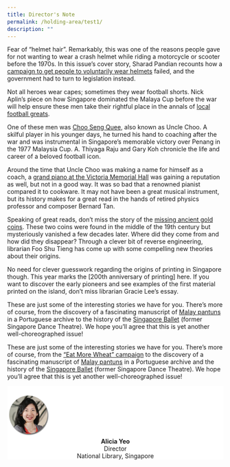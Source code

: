```yaml
---
title: Director's Note
permalink: /holding-area/test1/
description: ""
---
```

Fear of “helmet hair”. Remarkably, this was one of the reasons people gave for not wanting to wear a crash helmet while riding a motorcycle or scooter before the 1970s. In this issue’s cover story, Sharad Pandian recounts how a [campaign to get people to voluntarily wear helmets](/vol-19/issue-3/oct-dec-2023/crash-helmets-mandatory/) failed, and the government had to turn to legislation instead.&nbsp;

Not all heroes wear capes; sometimes they wear football shorts. Nick Aplin’s piece on how Singapore dominated the Malaya Cup before the war will help ensure these men take their rightful place in the annals of [local football greats](/vol-19/issue-3/oct-dec-2023/malaya-cup-football-heroes/).

One of these men was [Choo Seng Quee](/vol-19/issue-3/oct-dec-2023/choo-seng-quee-football-coach/), also known as Uncle Choo. A skilful player in his younger days, he turned his hand to coaching after the war and was instrumental in Singapore’s memorable victory over Penang in the 1977 Malaysia Cup. A. Thiyaga Raju and Gary Koh chronicle the life and career of a beloved football icon.

Around the time that Uncle Choo was making a name for himself as a coach, a [grand piano at the Victoria Memorial Hall](/vol-19/issue-3/oct-dec-2023/chappell-steinway-piano/) was gaining a reputation as well, but not in a good way. It was so bad that a renowned pianist compared it to cookware. It may not have been a great musical instrument, but its history makes for a great read in the hands of retired physics professor and composer Bernard Tan.

Speaking of great reads, don’t miss the story of the [missing ancient gold coins](/vol-19/issue-3/oct-dec-2023/acehnese-chinese-gold-coins/). These two coins were found in the middle of the 19th century but mysteriously vanished a few decades later. Where did they come from and how did they disappear? Through a clever bit of reverse engineering, librarian Foo Shu Tieng has come up with some compelling new theories about their origins.&nbsp;

No need for clever guesswork regarding the origins of printing in Singapore though. This year marks the [200th anniversary of printing] here. If you want to discover the early pioneers and see examples of the first material printed on the island, don’t miss librarian Gracie Lee’s essay.

These are just some of the interesting stories we have for you. There’s more of course, from the discovery of a fascinating manuscript of [Malay pantuns](/vol-19/issue-3/oct-dec-2023/malay-portuguese-pantuns/) in a Portuguese archive to the history of the [Singapore Ballet](/vol-19/issue-3/oct-dec-2023/singapore-dance-theatre-ballet/) (former Singapore Dance Theatre). We hope you’ll agree that this is yet another well-choreographed issue!

These are just some of the interesting stories we have for you. There’s more of course, from the&nbsp;[“Eat More Wheat” campaign](/vol-19/issue-3/oct-dec-2023/eat-more-wheat-campaign/)&nbsp;to the discovery of a fascinating manuscript of [Malay pantuns](/vol-19/issue-3/oct-dec-2023/malay-portuguese-pantuns/) in a Portuguese archive and the history of the [Singapore Ballet](/vol-19/issue-3/oct-dec-2023/singapore-dance-theatre-ballet/) (former Singapore Dance Theatre). We hope you’ll agree that this is yet another well-choreographed issue!


<div style="background-color: white;">
<br>
<img src="/images/vol-17-issue-3/Director.png" style="width: 100px; height: 100px;">
<center><b>Alicia Yeo</b><br>Director<br>National Library, Singapore</center>
</div>